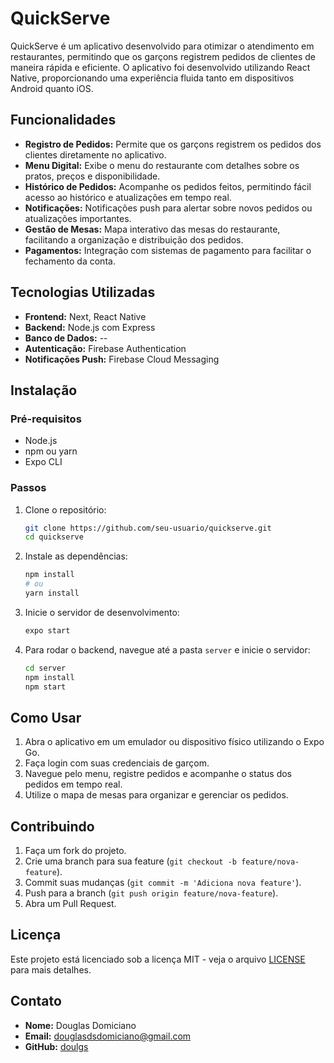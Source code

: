 # QuickServe

QuickServe é um aplicativo desenvolvido para otimizar o atendimento em restaurantes, permitindo que os garçons registrem pedidos de clientes de maneira rápida e eficiente. O aplicativo foi desenvolvido utilizando React Native, proporcionando uma experiência fluida tanto em dispositivos Android quanto iOS.

## Funcionalidades

- **Registro de Pedidos:** Permite que os garçons registrem os pedidos dos clientes diretamente no aplicativo.
- **Menu Digital:** Exibe o menu do restaurante com detalhes sobre os pratos, preços e disponibilidade.
- **Histórico de Pedidos:** Acompanhe os pedidos feitos, permitindo fácil acesso ao histórico e atualizações em tempo real.
- **Notificações:** Notificações push para alertar sobre novos pedidos ou atualizações importantes.
- **Gestão de Mesas:** Mapa interativo das mesas do restaurante, facilitando a organização e distribuição dos pedidos.
- **Pagamentos:** Integração com sistemas de pagamento para facilitar o fechamento da conta.

## Tecnologias Utilizadas

- **Frontend:** Next, React Native
- **Backend:** Node.js com Express
- **Banco de Dados:** --
- **Autenticação:** Firebase Authentication
- **Notificações Push:** Firebase Cloud Messaging

## Instalação

### Pré-requisitos

- Node.js
- npm ou yarn
- Expo CLI

### Passos

1. Clone o repositório:
   ```sh
   git clone https://github.com/seu-usuario/quickserve.git
   cd quickserve
   ```

2. Instale as dependências:
   ```sh
   npm install
   # ou
   yarn install
   ```

3. Inicie o servidor de desenvolvimento:
   ```sh
   expo start
   ```

4. Para rodar o backend, navegue até a pasta `server` e inicie o servidor:
   ```sh
   cd server
   npm install
   npm start
   ```

## Como Usar

1. Abra o aplicativo em um emulador ou dispositivo físico utilizando o Expo Go.
2. Faça login com suas credenciais de garçom.
3. Navegue pelo menu, registre pedidos e acompanhe o status dos pedidos em tempo real.
4. Utilize o mapa de mesas para organizar e gerenciar os pedidos.

## Contribuindo

1. Faça um fork do projeto.
2. Crie uma branch para sua feature (`git checkout -b feature/nova-feature`).
3. Commit suas mudanças (`git commit -m 'Adiciona nova feature'`).
4. Push para a branch (`git push origin feature/nova-feature`).
5. Abra um Pull Request.

## Licença

Este projeto está licenciado sob a licença MIT - veja o arquivo [LICENSE](LICENSE) para mais detalhes.

## Contato

- **Nome:** Douglas Domiciano
- **Email:** douglasdsdomiciano@gmail.com
- **GitHub:** [doulgs](https://github.com/doulgs)
